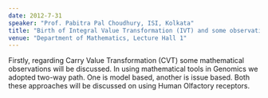 ```yaml
---
date: 2012-7-31
speaker: "Prof. Pabitra Pal Choudhury, ISI, Kolkata"
title: "Birth of Integral Value Transformation (IVT) and some observations in Mathematics and in Genomics"
venue: "Department of Mathematics, Lecture Hall 1"
---
```

Firstly, regarding Carry Value Transformation (CVT) some
mathematical observations will be discussed. In using mathematical
tools in Genomics we adopted two-way path. One is model based,
another is issue based. Both these approaches will be discussed on
using Human Olfactory receptors.
